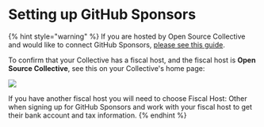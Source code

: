 # Setting up GitHub Sponsors

{% hint style="warning" %}
If you are hosted by Open Source Collective and would like to connect GitHub Sponsors, [please see this guide](https://docs.oscollective.org/getting-started/github-sponsors).&#x20;

To confirm that your Collective has a fiscal host, and the fiscal host is **Open Source Collective**, see this on your Collective's home page:

![](../../.gitbook/assets/sponsors-fiscal-host.png)

If you have another fiscal host you will need to choose Fiscal Host: Other when signing up for GitHub Sponsors and work with your fiscal host to get their bank account and tax information.
{% endhint %}
